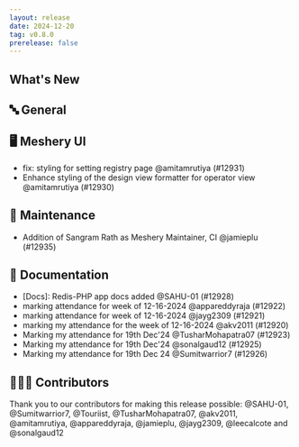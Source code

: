 ```yaml
---
layout: release
date: 2024-12-20
tag: v0.8.0
prerelease: false
---
```


## What's New
## 🔤 General
## 🖥 Meshery UI

- fix: styling for setting registry page @amitamrutiya (#12931)
- Enhance styling of the design view formatter for operator view @amitamrutiya (#12930)

## 🧰 Maintenance

- Addition of Sangram Rath as Meshery Maintainer, CI @jamieplu (#12935)

## 📖 Documentation

- [Docs]: Redis-PHP app docs added @SAHU-01 (#12928)
- marking attendance for week of 12-16-2024 @appareddyraja (#12922)
- marking attendance for week of 12-16-2024 @jayg2309 (#12921)
-  marking my attendance for the week of 12-16-2024  @akv2011 (#12920)
- Marking my attendance for 19th Dec'24 @TusharMohapatra07 (#12923)
- Marking my attendance for 19th Dec'24 @sonalgaud12 (#12925)
- Marking my attendance for 19th Dec 24 @Sumitwarrior7 (#12926)

## 👨🏽‍💻 Contributors

Thank you to our contributors for making this release possible:
@SAHU-01, @Sumitwarrior7, @Touriist, @TusharMohapatra07, @akv2011, @amitamrutiya, @appareddyraja, @jamieplu, @jayg2309, @leecalcote and @sonalgaud12

